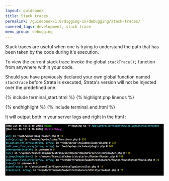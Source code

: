 ```yaml
---
layout: guidebook
title: Stack traces
permalink: /guidebook/1.0/digging-in/debugging/stack-traces/
covered_tags: development, stack trace
menu_group: debugging
---
```


Stack traces are useful when one is trying to understand the path that has been taken by the code during it's execution.

To view the current stack trace invoke the global `stackTrace();` function from anywhere within your code.

Should you have previously declared your own global function named `stackTrace` before Strata is executed, Strata's version will not be injected over the predefined one.

{% include terminal_start.html %}
{% highlight php linenos %}
<?php
namespace App\Controller;

use App\Model\Taxonomy\ExpertAdviceType;

class ExpertAdviceTypeController extends AppController
{
    public function index()
    {
        stackTrace();
    }
?>
{% endhighlight %}
{% include terminal_end.html %}

It will output both in your server logs and right in the html :

![Stack trace output](/assets/images/stacktrace-sample.png)
